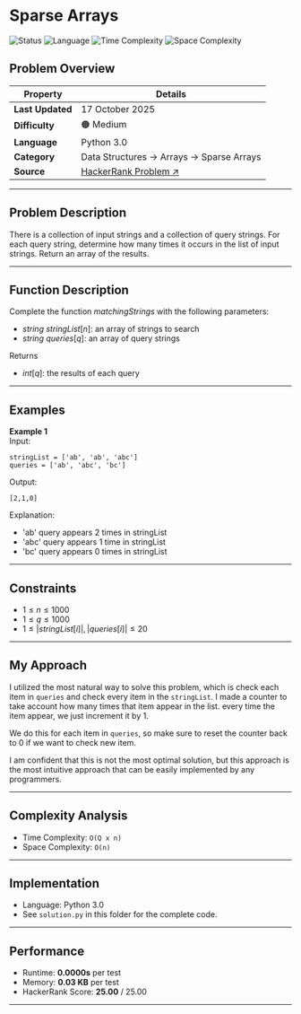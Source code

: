 # Sparse Arrays

![Status](https://img.shields.io/badge/Status-Solved-brightgreen)
![Language](https://img.shields.io/badge/Language-Python-blue)
![Time Complexity](https://img.shields.io/badge/Time%20Complexity-O(n)-beige)
![Space Complexity](https://img.shields.io/badge/Space%20Complexity-O(n)-9cf)

## Problem Overview

| Property | Details |
|----------|---------|
| **Last Updated** | 17 October 2025 |
| **Difficulty** | 🟠 Medium |
| **Language** | Python 3.0 |
| **Category** | Data Structures → Arrays → Sparse Arrays |
| **Source** | [HackerRank Problem ↗](https://www.hackerrank.com/challenges/sparse-arrays/problem) |

---

## Problem Description
There is a collection of input strings and a collection of query strings. For each query string, determine how many times it occurs in the list of input strings. Return an array of the results.

---

## Function Description
Complete the function $matchingStrings$ with the following parameters:
* $string\ stringList[n]$: an array of strings to search
* $string\ queries[q]$: an array of query strings

Returns
* $int[q]$: the results of each query

---

## Examples
**Example 1**  
Input: <br/>
```
stringList = ['ab', 'ab', 'abc']
queries = ['ab', 'abc', 'bc']
```

Output: <br/>
```
[2,1,0]
```

Explanation: <br/>
* 'ab' query appears 2 times in stringList
* 'abc' query appears 1 time in stringList
* 'bc' query appears 0 times in stringList

---

## Constraints
* $1 \leq n \leq 1000$
* $1 \leq q \leq 1000$
* $1 \leq |stringList[i]|,|queries[i]| \leq 20$

---

## My Approach
I utilized the most natural way to solve this problem, which is check each item in `queries` and check every item in the `stringList`. I made a counter to take account how many times that item appear in the list. every time the item appear, we just increment it by 1.

We do this for each item in `queries`, so make sure to reset the counter back to 0 if we want to check new item.

I am confident that this is not the most optimal solution, but this approach is the most intuitive approach that can be easily implemented by any programmers.

---

## Complexity Analysis
* Time Complexity: `O(Q x n)`
* Space Complexity: `O(n)`

---

## Implementation
* Language: Python 3.0
* See `solution.py` in this folder for the complete code.

---

## Performance
* Runtime: **0.0000s** per test
* Memory: **0.03 KB** per test
* HackerRank Score: **25.00** / 25.00

---

<!-- ## Alternate Approaches (Optional)
List other ways you could have solved the problem:
* Brute force vs optimized solution
* Trade-offs in complexity -->

<!-- --- -->

<!-- ## Lessons Learned (Optional)
Key takeaways, mistakes made, or new techniques learned. -->
